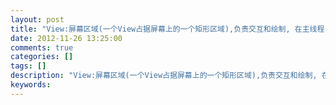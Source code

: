 ```yaml
---
layout: post
title: "View:屏幕区域(一个View占据屏幕上的一个矩形区域),负责交互和绘制, 在主线程"
date: 2012-11-26 13:25:00 
comments: true
categories: []
tags: []
description: "View:屏幕区域(一个View占据屏幕上的一个矩形区域),负责交互和绘制, 在主线程"
keywords: 
---
```





